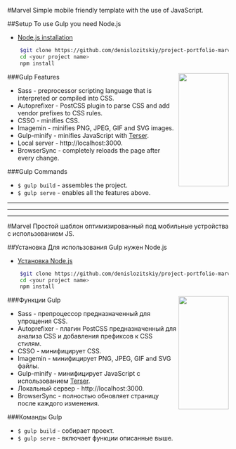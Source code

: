 #Marvel
Simple mobile friendly template with the use of JavaScript.

##Setup
To use Gulp you need Node.js

* [Node.js installation](https://github.com/nodejs/node)

```bash
	$git clone https://github.com/denislozitskiy/project-portfolio-marvel.git <your project name>
    cd <your project name>
    npm install
```

###Gulp Features
<img width="114px" height="257px" align="right" src="https://raw.githubusercontent.com/gulpjs/artwork/master/gulp-2x.png"/>

* Sass -  preprocessor scripting language that is interpreted or compiled into CSS.
* Autoprefixer - PostCSS plugin to parse CSS and add vendor prefixes to CSS rules.
* CSSO - minifies CSS.
* Imagemin - minifies PNG, JPEG, GIF and SVG images.
* Gulp-minify - minifies JavaScript with [Terser](https://www.npmjs.com/package/terser).
* Local server - http://localhost:3000.
* BrowserSync - completely reloads the page after every change.

###Gulp Commands
* ```$ gulp build``` - assembles the project.
* ```$ gulp serve``` - enables all the features above.

---

---

---
#Marvel
Простой шаблон оптимизированный под мобильные устройства с использованием JS.

##Установка
Для использования Gulp нужен Node.js

* [Установка Node.js](https://github.com/nodejs/node)

```bash
	$git clone https://github.com/denislozitskiy/project-portfolio-marvel.git <your project name>
    cd <your project name>
    npm install
```

###Функции Gulp
<img width="114px" height="257px" align="right" src="https://raw.githubusercontent.com/gulpjs/artwork/master/gulp-2x.png"/>

* Sass -  препроцессор предназначенный для упрощения CSS.
* Autoprefixer - плагин PostCSS предназначенный для анализа CSS и добавления префиксов к CSS стилям.
* CSSO - минифицирует CSS.
* Imagemin - минифицирует PNG, JPEG, GIF and SVG файлы.
* Gulp-minify - минифицирует JavaScript с использованием [Terser](https://www.npmjs.com/package/terser).
* Локальный сервер - http://localhost:3000.
* BrowserSync - полностью обновляет страницу после каждого изменения.

###Команды Gulp
* ```$ gulp build``` - собирает проект.
* ```$ gulp serve``` - включает функции описанные выше.

